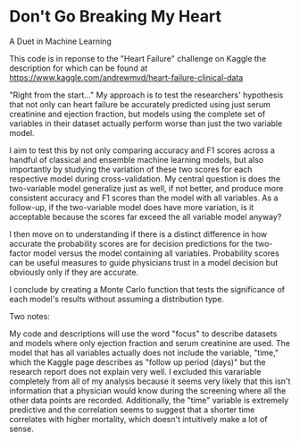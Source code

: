 # Don't Go Breaking My Heart
A Duet in Machine Learning

This code is in reponse to the "Heart Failure" challenge on Kaggle the description for which can be found at https://www.kaggle.com/andrewmvd/heart-failure-clinical-data


"Right from the start..."
My approach is to test the researchers' hypothesis that not only can heart failure be accurately predicted using just serum creatinine and ejection fraction, but models using the complete set of variables in their dataset actually perform worse than just the two variable model.

I aim to test this by not only comparing accuracy and F1 scores across a handful of classical and ensemble machine learning models, but also importantly by studying the variation of these two scores for each respective model during cross-validation. My central question is does the two-variable model generalize just as well, if not better, and produce more consistent accuracy and F1 scores than the model with all variables. As a follow-up, if the two-variable model does have more variation, is it acceptable because the scores far exceed the all variable model anyway?

I then move on to understanding if there is a distinct difference in how accurate the probability scores are for decision predictions for the two-factor model versus the model containing all variables. Probability scores can be useful measures to guide physicians trust in a model decision but obviously only if they are accurate.

I conclude by creating a Monte Carlo function that tests the significance of each model's results without assuming a distribution type.

Two notes:

My code and descriptions will use the word "focus" to describe datasets and models where only ejection fraction and serum creatinine are used.
The model that has all variables actually does not include the variable, "time," which the Kaggle page describes as "follow up period (days)" but the research report does not explain very well. I excluded this varariable completely from all of my analysis because it seems very likely that this isn't information that a physician would know during the screening where all the other data points are recorded. Additionally, the "time" variable is extremely predictive and the correlation seems to suggest that a shorter time correlates with higher mortality, which doesn't intuitively make a lot of sense.
